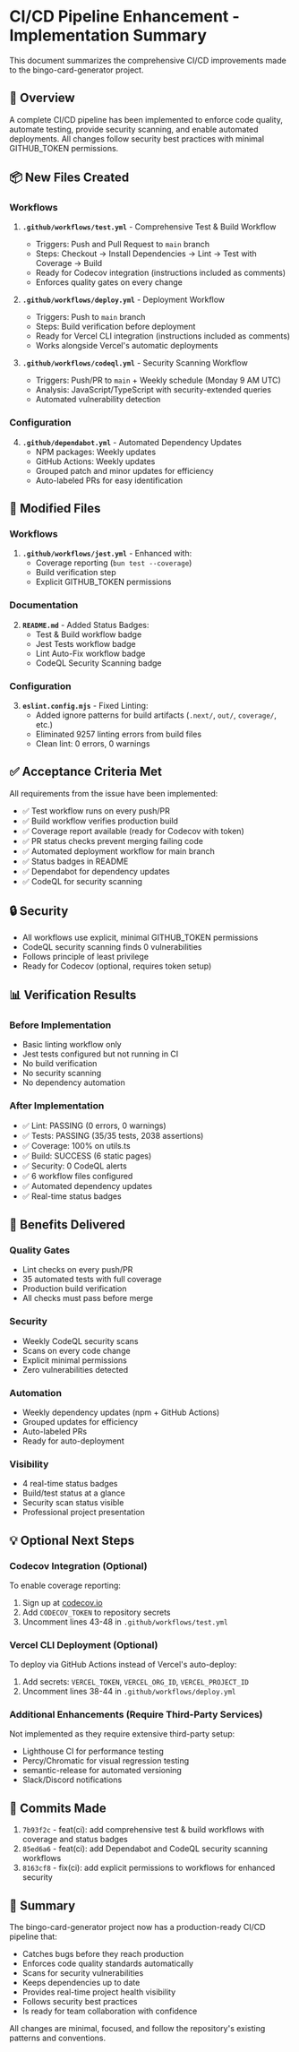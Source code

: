 # CI/CD Pipeline Enhancement - Implementation Summary

This document summarizes the comprehensive CI/CD improvements made to the bingo-card-generator project.

## 🎯 Overview

A complete CI/CD pipeline has been implemented to enforce code quality, automate testing, provide security scanning, and enable automated deployments. All changes follow security best practices with minimal GITHUB_TOKEN permissions.

## 📦 New Files Created

### Workflows

1. **`.github/workflows/test.yml`** - Comprehensive Test & Build Workflow
   - Triggers: Push and Pull Request to `main` branch
   - Steps: Checkout → Install Dependencies → Lint → Test with Coverage → Build
   - Ready for Codecov integration (instructions included as comments)
   - Enforces quality gates on every change

2. **`.github/workflows/deploy.yml`** - Deployment Workflow
   - Triggers: Push to `main` branch
   - Steps: Build verification before deployment
   - Ready for Vercel CLI integration (instructions included as comments)
   - Works alongside Vercel's automatic deployments

3. **`.github/workflows/codeql.yml`** - Security Scanning Workflow
   - Triggers: Push/PR to `main` + Weekly schedule (Monday 9 AM UTC)
   - Analysis: JavaScript/TypeScript with security-extended queries
   - Automated vulnerability detection

### Configuration

4. **`.github/dependabot.yml`** - Automated Dependency Updates
   - NPM packages: Weekly updates
   - GitHub Actions: Weekly updates
   - Grouped patch and minor updates for efficiency
   - Auto-labeled PRs for easy identification

## 🔄 Modified Files

### Workflows

1. **`.github/workflows/jest.yml`** - Enhanced with:
   - Coverage reporting (`bun test --coverage`)
   - Build verification step
   - Explicit GITHUB_TOKEN permissions

### Documentation

2. **`README.md`** - Added Status Badges:
   - Test & Build workflow badge
   - Jest Tests workflow badge
   - Lint Auto-Fix workflow badge
   - CodeQL Security Scanning badge

### Configuration

3. **`eslint.config.mjs`** - Fixed Linting:
   - Added ignore patterns for build artifacts (`.next/`, `out/`, `coverage/`, etc.)
   - Eliminated 9257 linting errors from build files
   - Clean lint: 0 errors, 0 warnings

## ✅ Acceptance Criteria Met

All requirements from the issue have been implemented:

- ✅ Test workflow runs on every push/PR
- ✅ Build workflow verifies production build
- ✅ Coverage report available (ready for Codecov with token)
- ✅ PR status checks prevent merging failing code
- ✅ Automated deployment workflow for main branch
- ✅ Status badges in README
- ✅ Dependabot for dependency updates
- ✅ CodeQL for security scanning

## 🔒 Security

- All workflows use explicit, minimal GITHUB_TOKEN permissions
- CodeQL security scanning finds 0 vulnerabilities
- Follows principle of least privilege
- Ready for Codecov (optional, requires token setup)

## 📊 Verification Results

### Before Implementation
- Basic linting workflow only
- Jest tests configured but not running in CI
- No build verification
- No security scanning
- No dependency automation

### After Implementation
- ✅ Lint: PASSING (0 errors, 0 warnings)
- ✅ Tests: PASSING (35/35 tests, 2038 assertions)
- ✅ Coverage: 100% on utils.ts
- ✅ Build: SUCCESS (6 static pages)
- ✅ Security: 0 CodeQL alerts
- ✅ 6 workflow files configured
- ✅ Automated dependency updates
- ✅ Real-time status badges

## 🚀 Benefits Delivered

### Quality Gates
- Lint checks on every push/PR
- 35 automated tests with full coverage
- Production build verification
- All checks must pass before merge

### Security
- Weekly CodeQL security scans
- Scans on every code change
- Explicit minimal permissions
- Zero vulnerabilities detected

### Automation
- Weekly dependency updates (npm + GitHub Actions)
- Grouped updates for efficiency
- Auto-labeled PRs
- Ready for auto-deployment

### Visibility
- 4 real-time status badges
- Build/test status at a glance
- Security scan status visible
- Professional project presentation

## 💡 Optional Next Steps

### Codecov Integration (Optional)
To enable coverage reporting:
1. Sign up at [codecov.io](https://codecov.io)
2. Add `CODECOV_TOKEN` to repository secrets
3. Uncomment lines 43-48 in `.github/workflows/test.yml`

### Vercel CLI Deployment (Optional)
To deploy via GitHub Actions instead of Vercel's auto-deploy:
1. Add secrets: `VERCEL_TOKEN`, `VERCEL_ORG_ID`, `VERCEL_PROJECT_ID`
2. Uncomment lines 38-44 in `.github/workflows/deploy.yml`

### Additional Enhancements (Require Third-Party Services)
Not implemented as they require extensive third-party setup:
- Lighthouse CI for performance testing
- Percy/Chromatic for visual regression testing
- semantic-release for automated versioning
- Slack/Discord notifications

## 📝 Commits Made

1. `7b93f2c` - feat(ci): add comprehensive test & build workflows with coverage and status badges
2. `85ed6a6` - feat(ci): add Dependabot and CodeQL security scanning workflows
3. `8163cf8` - fix(ci): add explicit permissions to workflows for enhanced security

## 🎉 Summary

The bingo-card-generator project now has a production-ready CI/CD pipeline that:
- Catches bugs before they reach production
- Enforces code quality standards automatically
- Scans for security vulnerabilities
- Keeps dependencies up to date
- Provides real-time project health visibility
- Follows security best practices
- Is ready for team collaboration with confidence

All changes are minimal, focused, and follow the repository's existing patterns and conventions.
